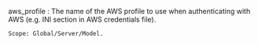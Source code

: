 aws_profile
:   The name of the AWS profile to use when authenticating with AWS
    (e.g. INI section in AWS credentials file).

    Scope: Global/Server/Model.
